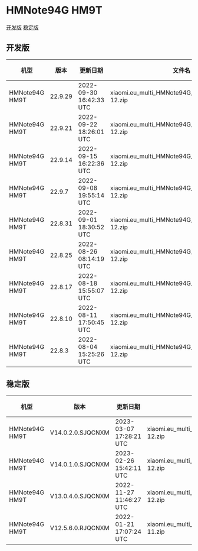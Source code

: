 # HMNote94G HM9T
[开发版](#开发版)  [稳定版](#稳定版)
## 开发版
| 机型 | 版本 | 更新日期 | 文件名 | 大小 | 下载链接 |
| ---- | ---- | ---- | ---- | ---- | ---- |
| HMNote94G HM9T | 22.9.29 | 2022-09-30 16:42:33 UTC | xiaomi.eu_multi_HMNote94G_HM9T_22.9.29_v13-12.zip | 3.3 GB | [SourceForge](https://sourceforge.net/projects/xiaomi-eu-multilang-miui-roms/files/xiaomi.eu/MIUI-WEEKLY-RELEASES/22.9.29/xiaomi.eu_multi_HMNote94G_HM9T_22.9.29_v13-12.zip/download) |
| HMNote94G HM9T | 22.9.21 | 2022-09-22 18:26:01 UTC | xiaomi.eu_multi_HMNote94G_HM9T_22.9.21_v13-12.zip | 3.3 GB | [SourceForge](https://sourceforge.net/projects/xiaomi-eu-multilang-miui-roms/files/xiaomi.eu/MIUI-WEEKLY-RELEASES/22.9.21/xiaomi.eu_multi_HMNote94G_HM9T_22.9.21_v13-12.zip/download) |
| HMNote94G HM9T | 22.9.14 | 2022-09-15 16:22:36 UTC | xiaomi.eu_multi_HMNote94G_HM9T_22.9.14_v13-12.zip | 3.3 GB | [SourceForge](https://sourceforge.net/projects/xiaomi-eu-multilang-miui-roms/files/xiaomi.eu/MIUI-WEEKLY-RELEASES/22.9.14/xiaomi.eu_multi_HMNote94G_HM9T_22.9.14_v13-12.zip/download) |
| HMNote94G HM9T | 22.9.7 | 2022-09-08 19:55:14 UTC | xiaomi.eu_multi_HMNote94G_HM9T_22.9.7_v13-12.zip | 3.3 GB | [SourceForge](https://sourceforge.net/projects/xiaomi-eu-multilang-miui-roms/files/xiaomi.eu/MIUI-WEEKLY-RELEASES/22.9.7/xiaomi.eu_multi_HMNote94G_HM9T_22.9.7_v13-12.zip/download) |
| HMNote94G HM9T | 22.8.31 | 2022-09-01 18:30:52 UTC | xiaomi.eu_multi_HMNote94G_HM9T_22.8.31_v13-12.zip | 3.3 GB | [SourceForge](https://sourceforge.net/projects/xiaomi-eu-multilang-miui-roms/files/xiaomi.eu/MIUI-WEEKLY-RELEASES/22.8.31/xiaomi.eu_multi_HMNote94G_HM9T_22.8.31_v13-12.zip/download) |
| HMNote94G HM9T | 22.8.25 | 2022-08-26 08:14:19 UTC | xiaomi.eu_multi_HMNote94G_HM9T_22.8.25_v13-12.zip | 3.3 GB | [SourceForge](https://sourceforge.net/projects/xiaomi-eu-multilang-miui-roms/files/xiaomi.eu/MIUI-WEEKLY-RELEASES/22.8.25/xiaomi.eu_multi_HMNote94G_HM9T_22.8.25_v13-12.zip/download) |
| HMNote94G HM9T | 22.8.17 | 2022-08-18 15:55:07 UTC | xiaomi.eu_multi_HMNote94G_HM9T_22.8.17_v13-12.zip | 3.3 GB | [SourceForge](https://sourceforge.net/projects/xiaomi-eu-multilang-miui-roms/files/xiaomi.eu/MIUI-WEEKLY-RELEASES/22.8.17/xiaomi.eu_multi_HMNote94G_HM9T_22.8.17_v13-12.zip/download) |
| HMNote94G HM9T | 22.8.10 | 2022-08-11 17:50:45 UTC | xiaomi.eu_multi_HMNote94G_HM9T_22.8.10_v13-12.zip | 3.4 GB | [SourceForge](https://sourceforge.net/projects/xiaomi-eu-multilang-miui-roms/files/xiaomi.eu/MIUI-WEEKLY-RELEASES/22.8.10/xiaomi.eu_multi_HMNote94G_HM9T_22.8.10_v13-12.zip/download) |
| HMNote94G HM9T | 22.8.3 | 2022-08-04 15:25:26 UTC | xiaomi.eu_multi_HMNote94G_HM9T_22.8.3_v13-12.zip | 3.4 GB | [SourceForge](https://sourceforge.net/projects/xiaomi-eu-multilang-miui-roms/files/xiaomi.eu/MIUI-WEEKLY-RELEASES/22.8.3/xiaomi.eu_multi_HMNote94G_HM9T_22.8.3_v13-12.zip/download) |
## 稳定版
| 机型 | 版本 | 更新日期 | 文件名 | 大小 | 下载链接 |
| ---- | ---- | ---- | ---- | ---- | ---- |
| HMNote94G HM9T | V14.0.2.0.SJQCNXM | 2023-03-07 17:28:21 UTC | xiaomi.eu_multi_HMNote94G_HM9T_V14.0.2.0.SJQCNXM_v14-12.zip | 3.7 GB | [SourceForge](https://sourceforge.net/projects/xiaomi-eu-multilang-miui-roms/files/xiaomi.eu/MIUI-STABLE-RELEASES/MIUIv14/xiaomi.eu_multi_HMNote94G_HM9T_V14.0.2.0.SJQCNXM_v14-12.zip/download) |
| HMNote94G HM9T | V14.0.1.0.SJQCNXM | 2023-02-26 15:42:11 UTC | xiaomi.eu_multi_HMNote94G_HM9T_V14.0.1.0.SJQCNXM_v14-12.zip | 3.8 GB | [SourceForge](https://sourceforge.net/projects/xiaomi-eu-multilang-miui-roms/files/xiaomi.eu/MIUI-STABLE-RELEASES/MIUIv14/xiaomi.eu_multi_HMNote94G_HM9T_V14.0.1.0.SJQCNXM_v14-12.zip/download) |
| HMNote94G HM9T | V13.0.4.0.SJQCNXM | 2022-11-27 11:46:27 UTC | xiaomi.eu_multi_HMNote94G_HM9T_V13.0.4.0.SJQCNXM_v13-12.zip | 3.4 GB | [SourceForge](https://sourceforge.net/projects/xiaomi-eu-multilang-miui-roms/files/xiaomi.eu/MIUI-STABLE-RELEASES/MIUIv13/xiaomi.eu_multi_HMNote94G_HM9T_V13.0.4.0.SJQCNXM_v13-12.zip/download) |
| HMNote94G HM9T | V12.5.6.0.RJQCNXM | 2022-01-21 17:07:24 UTC | xiaomi.eu_multi_HMNote94G_HM9T_V12.5.6.0.RJQCNXM_v12-11.zip | 3.0 GB | [SourceForge](https://sourceforge.net/projects/xiaomi-eu-multilang-miui-roms/files/xiaomi.eu/MIUI-STABLE-RELEASES/MIUIv12/xiaomi.eu_multi_HMNote94G_HM9T_V12.5.6.0.RJQCNXM_v12-11.zip/download) |
